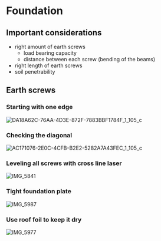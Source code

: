 # Foundation

## Important considerations
- right amount of earth screws
  - load bearing capacity
  - distance between each screw (bending of the beams)
- right length of earth screws
- soil penetrability

## Earth screws

### Starting with one edge
![DA18A62C-76AA-4D3E-872F-7883BBF1784F_1_105_c](https://github.com/user-attachments/assets/f848bdb4-5fd9-4ce3-852a-ce3676321092)

### Checking the diagonal
![AC171076-2E0C-4CFB-B2E2-5282A7A43FEC_1_105_c](https://github.com/user-attachments/assets/05af11c3-9ecc-48c6-868a-a3ba7152f7a0)

### Leveling all screws with cross line laser
![IMG_5841](https://github.com/user-attachments/assets/c8a7f181-8d4b-4679-8230-5c5b5c6c18dc)

### Tight foundation plate
![IMG_5987](https://github.com/user-attachments/assets/e3846f1e-e5ea-4cc7-a388-1ba8d529fcc3)

### Use roof foil to keep it dry
![IMG_5977](https://github.com/user-attachments/assets/c1916f47-c3c3-46c4-a37c-721d512d5d00)
